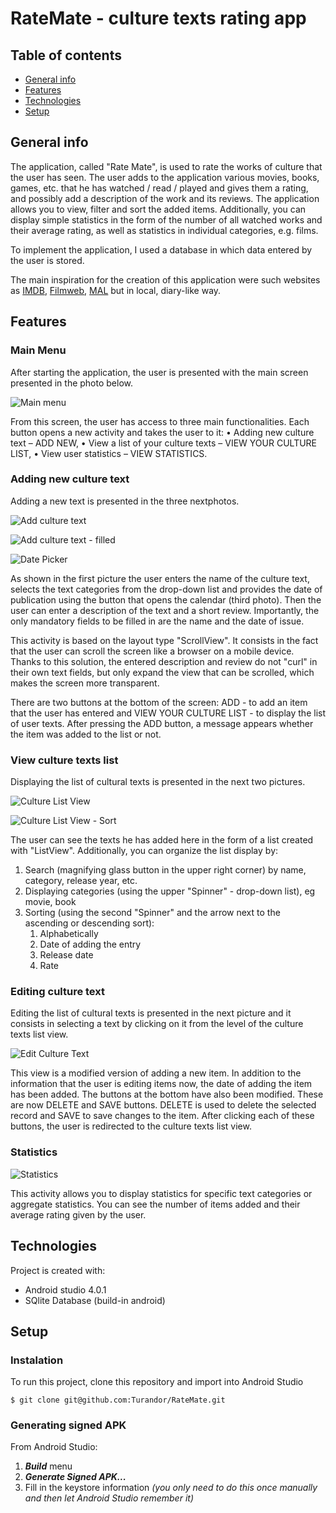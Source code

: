 # RateMate - culture texts rating app



## Table of contents
* [General info](#general-info)
* [Features](#features)
* [Technologies](#technologies)
* [Setup](#setup)

## General info

The application, called "Rate Mate", is used to rate the works of culture that the user has seen. The user adds to the application various movies, books, games, etc. that he has watched / read / played and gives them a rating, and possibly add a description of the work and its reviews. The application allows you to view, filter and sort the added items. Additionally, you can display simple statistics in the form of the number of all watched works and their average rating, as well as statistics in individual categories, e.g. films.
	
To implement the application, I used a database in which data entered by the user is stored.

The main inspiration for the creation of this application were such websites as [IMDB](https://www.imdb.com/), [Filmweb](https://www.filmweb.pl/), [MAL](https://myanimelist.net/) but in local, diary-like way.

## Features
### Main Menu
After starting the application, the user is presented with the main screen presented in the photo below.

![Main menu](./images/MainManu.png)

From this screen, the user has access to three main functionalities. Each button opens a new activity and takes the user to it:
•	Adding new culture text – ADD NEW,
•	View a list of your culture texts – VIEW YOUR CULTURE LIST,
•	View user statistics – VIEW STATISTICS.

### Adding new culture text
Adding a new text is presented in the three nextphotos.

![Add culture text](./images/AddCultureText.png)
  
![Add culture text - filled](./images/AddCultureTextFilled.png)

![Date Picker](./images/DatePicker.png)

As shown in the first picture the user enters the name of the culture text, selects the text categories from the drop-down list and provides the date of publication using the button that opens the calendar (third photo). Then the user can enter a description of the text and a short review. Importantly, the only mandatory fields to be filled in are the name and the date of issue.

This activity is based on the layout type "ScrollView". It consists in the fact that the user can scroll the screen like a browser on a mobile device. Thanks to this solution, the entered description and review do not "curl" in their own text fields, but only expand the view that can be scrolled, which makes the screen more transparent.

There are two buttons at the bottom of the screen: ADD - to add an item that the user has entered and VIEW YOUR CULTURE LIST - to display the list of user texts. After pressing the ADD button, a message appears whether the item was added to the list or not.


### View culture texts list
Displaying the list of cultural texts is presented in the next two pictures.

![Culture List View](./images/CultureListView.png)

![Culture List View - Sort](./images/CultureListwView-Sort.png)

The user can see the texts he has added here in the form of a list created with "ListView". Additionally, you can organize the list display by:

1. Search (magnifying glass button in the upper right corner) by name, category, release year, etc.
2. Displaying categories (using the upper "Spinner" - drop-down list), eg movie, book
3. Sorting (using the second "Spinner" and the arrow next to the ascending or descending sort):
	1. Alphabetically
	2. Date of adding the entry
	3. Release date
	4. Rate

### Editing culture text
Editing the list of cultural texts is presented in the next picture and it consists in selecting a text by clicking on it from the level of the culture texts list view.

![Edit Culture Text](./images/EditCultureText.png)

This view is a modified version of adding a new item. In addition to the information that the user is editing items now, the date of adding the item has been added. The buttons at the bottom have also been modified. These are now DELETE and SAVE buttons. DELETE is used to delete the selected record and SAVE to save changes to the item. After clicking each of these buttons, the user is redirected to the culture texts list view. 

### Statistics
 
![Statistics](./images/Statistics.png)

This activity allows you to display statistics for specific text categories or aggregate statistics. You can see the number of items added and their average rating given by the user.

## Technologies
Project is created with:
* Android studio 4.0.1
* SQlite Database (build-in android)

## Setup
### Instalation
To run this project, clone this repository and import into Android Studio
```
$ git clone git@github.com:Turandor/RateMate.git
```
### Generating signed APK
From Android Studio:
1. ***Build*** menu
2. ***Generate Signed APK...***
3. Fill in the keystore information *(you only need to do this once manually and then let Android Studio remember it)*


